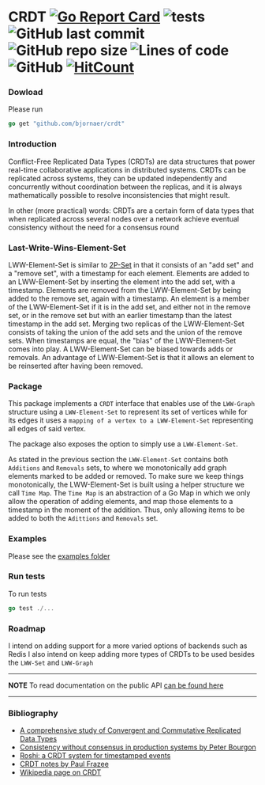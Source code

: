 # CRDT [![Go Report Card](https://goreportcard.com/badge/github.com/bjornaer/crdt)](https://goreportcard.com/report/github.com/bjornaer/crdt) ![tests](https://github.com/bjornaer/crdt/actions/workflows/push.yaml/badge.svg) ![GitHub last commit](https://img.shields.io/github/last-commit/bjornaer/crdt?style=plastic) ![GitHub repo size](https://img.shields.io/github/repo-size/bjornaer/crdt?style=plastic) ![Lines of code](https://img.shields.io/tokei/lines/github/bjornaer/crdt?style=plastic) ![GitHub](https://img.shields.io/github/license/bjornaer/crdt?style=flat-square) [![HitCount](https://hits.dwyl.com/bjornaer/crdt.svg?style=flat-square)](http://hits.dwyl.com/bjornaer/crdt)

### Dowload

Please run

```go
go get "github.com/bjornaer/crdt"
```
### Introduction
Conflict-Free Replicated Data Types (CRDTs) are data structures that power real-time collaborative applications in
distributed systems. CRDTs can be replicated across systems, they can be updated independently and concurrently
without coordination between the replicas, and it is always mathematically possible to resolve inconsistencies that
might result.

In other (more practical) words: CRDTs are a certain form of data types that when replicated across several nodes over a network achieve eventual consistency without the need for a consensus round

### Last-Write-Wins-Element-Set
LWW-Element-Set is similar to 
[2P-Set](https://en.wikipedia.org/wiki/Conflict-free_replicated_data_type#2P-Set_(Two-Phase_Set)) 
in that it consists of an "add set" and a "remove set",
with a timestamp for each element. 
Elements are added to an LWW-Element-Set by inserting the element into the add set, with a timestamp.
Elements are removed from the LWW-Element-Set by being added to the remove set, again with a timestamp.
An element is a member of the LWW-Element-Set if it is in the add set, and either not in the remove set,
or in the remove set but with an earlier timestamp than the latest timestamp in the add set. Merging two replicas of the
LWW-Element-Set consists of taking the union of the add sets and the union of the remove sets.
When timestamps are equal, the "bias" of the LWW-Element-Set comes into play.
A LWW-Element-Set can be biased towards adds or removals.
An advantage of LWW-Element-Set is that it allows an element to be reinserted after having been removed.

### Package

This package implements a `CRDT` interface that enables use of the `LWW-Graph` structure using a `LWW-Element-Set` to represent its set of vertices while for its edges it uses a `mapping of a vertex to a LWW-Element-Set` representing all edges of said vertex.

The package also exposes the option to simply use a `LWW-Element-Set`.

As stated in the previous section the `LWW-Element-Set` contains both `Additions` and `Removals` sets, 
to where we monotonically add graph elements marked to be added or removed. 
To make sure we keep things monotonically, the LWW-Element-Set is built using a helper structure we call `Time Map`.
The `Time Map` is an abstraction of a Go Map in which we only allow the operation of adding elements,
and map those elements to a timestamp in the moment of the addition.
Thus, only allowing items to be added to both the `Adittions` and `Removals` set.

### Examples

Please see the [examples folder](examples/README.md)
### Run tests

To run tests

```go
go test ./...
```

### Roadmap

I intend on adding support for a more varied options of backends such as Redis
I also intend on keep adding more types of CRDTs to be used besides the `LWW-Set` and `LWW-Graph`

---
**NOTE**
To read documentation on the public API [can be found here](https://pkg.go.dev/github.com/bjornaer/crdt)

---

### Bibliography

- [A comprehensive study of Convergent and Commutative Replicated Data Types](https://hal.inria.fr/file/index/docid/555588/filename/techreport.pdf)
- [Consistency without consensus in production systems by Peter Bourgon](https://www.youtube.com/watch?v=em9zLzM8O7c)
- [Roshi: a CRDT system for timestamped events](https://developers.soundcloud.com/blog/roshi-a-crdt-system-for-timestamped-events)
- [CRDT notes by Paul Frazee](https://github.com/pfrazee/crdt_notes)
- [Wikipedia page on CRDT](https://en.wikipedia.org/wiki/Conflict-free_replicated_data_type)
